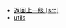 - [返回上一级 [src]](web前端/工具库/Swiper/swiper-8.4.7/swiper/angular/angular/src/)
- [utils](web前端/工具库/Swiper/swiper-8.4.7/swiper/angular/angular/src/utils/)
